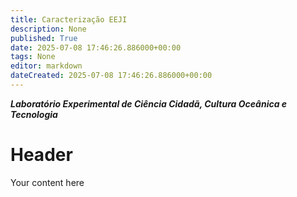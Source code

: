 ```yaml
---
title: Caracterização EEJI
description: None
published: True
date: 2025-07-08 17:46:26.886000+00:00
tags: None
editor: markdown
dateCreated: 2025-07-08 17:46:26.886000+00:00
---
```


***Laboratório Experimental de Ciência Cidadã, Cultura Oceânica e Tecnologia***


# Header
Your content here